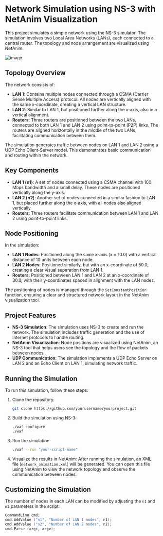 # **Network Simulation using NS-3 with NetAnim Visualization**

This project simulates a simple network using the NS-3 simulator. The simulation involves two Local Area Networks (LANs), each connected to a central router. The topology and node arrangement are visualized using NetAnim.

![image](https://github.com/user-attachments/assets/ee852ac9-ce8a-4d3d-9fe7-b6fe81443540)



## **Topology Overview**

The network consists of:

- **LAN 1**: Contains multiple nodes connected through a CSMA (Carrier Sense Multiple Access) protocol. All nodes are vertically aligned with the same x-coordinate, creating a vertical LAN structure.
- **LAN 2**: Similar to LAN 1, but positioned further along the x-axis, also in a vertical alignment.
- **Routers**: Three routers are positioned between the two LANs, connected to both LAN 1 and LAN 2 using point-to-point (P2P) links. The routers are aligned horizontally in the middle of the two LANs, facilitating communication between them.

The simulation generates traffic between nodes on LAN 1 and LAN 2 using a UDP Echo Client-Server model. This demonstrates basic communication and routing within the network.

## **Key Components**

- **LAN 1 (n1)**: A set of nodes connected using a CSMA channel with 100 Mbps bandwidth and a small delay. These nodes are positioned vertically along the y-axis.
- **LAN 2 (n2)**: Another set of nodes connected in a similar fashion to LAN 1, but placed further along the x-axis, with all nodes also aligned vertically.
- **Routers**: Three routers facilitate communication between LAN 1 and LAN 2 using point-to-point links.

## **Node Positioning**

In the simulation:

- **LAN 1 Nodes**: Positioned along the same x-axis (x = 10.0) with a vertical distance of 10 units between each node.
- **LAN 2 Nodes**: Positioned similarly, but with an x-coordinate of 50.0, creating a clear visual separation from LAN 1.
- **Routers**: Positioned between LAN 1 and LAN 2 at an x-coordinate of 30.0, with their y-coordinates spaced in alignment with the LAN nodes.

The positioning of nodes is managed through the `SetConstantPosition` function, ensuring a clear and structured network layout in the NetAnim visualization tool.

## **Project Features**

- **NS-3 Simulation**: The simulation uses NS-3 to create and run the network. The simulation includes traffic generation and the use of Internet protocols to handle routing.
- **NetAnim Visualization**: Node positions are visualized using NetAnim, an NS-3 tool that helps users see the topology and the flow of packets between nodes.
- **UDP Communication**: The simulation implements a UDP Echo Server on LAN 2 and an Echo Client on LAN 1, simulating network traffic.

## **Running the Simulation**

To run this simulation, follow these steps:

1. Clone the repository:

    ```bash
    git clone https://github.com/yourusername/yourproject.git
    ```

2. Build the simulation using NS-3:

    ```bash
    ./waf configure
    ./waf
    ```

3. Run the simulation:

    ```bash
    ./waf --run "your-script-name"
    ```

4. Visualize the results in NetAnim: After running the simulation, an XML file (`network_animation.xml`) will be generated. You can open this file using NetAnim to view the network topology and observe the communication between nodes.

## **Customizing the Simulation**

The number of nodes in each LAN can be modified by adjusting the `n1` and `n2` parameters in the script:

```cpp
CommandLine cmd;
cmd.AddValue ("n1", "Number of LAN 1 nodes", n1);
cmd.AddValue ("n2", "Number of LAN 2 nodes", n2);
cmd.Parse (argc, argv);
